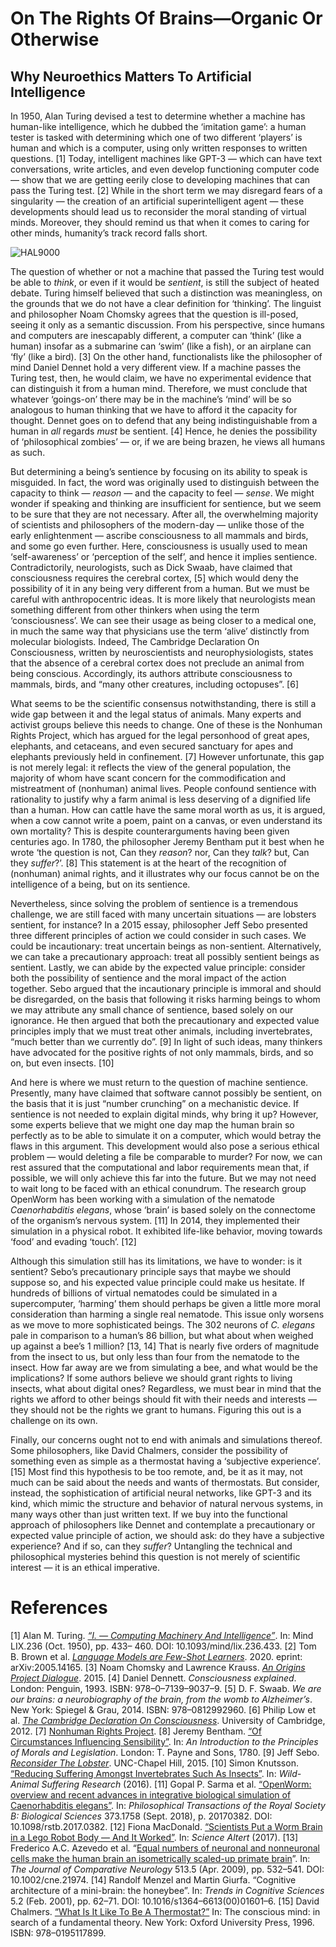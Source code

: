 On The Rights Of Brains—Organic Or Otherwise
===
Why Neuroethics Matters To Artificial Intelligence
---

In 1950, Alan Turing devised a test to determine whether a machine has human-like intelligence, which he dubbed the ‘imitation game’: a human tester is tasked with determining which one of two different ‘players’ is human and which is a computer, using only written responses to written questions. [1] Today, intelligent machines like GPT-3 — which can have text conversations, write articles, and even develop functioning computer code — show that we are getting eerily close to developing machines that can pass the Turing test. [2] While in the short term we may disregard fears of a singularity — the creation of an artificial superintelligent agent — these developments should lead us to reconsider the moral standing of virtual minds. Moreover, they should remind us that when it comes to caring for other minds, humanity’s track record falls short.

![HAL9000](https://miro.medium.com/max/3600/1*hRRLnrJODSlC2Er2AhIqNg.jpeg)

The question of whether or not a machine that passed the Turing test would be able to *think*, or even if it would be *sentient*, is still the subject of heated debate. Turing himself believed that such a distinction was meaningless, on the grounds that we do not have a clear definition for ‘thinking’. The linguist and philosopher Noam Chomsky agrees that the question is ill-posed, seeing it only as a semantic discussion. From his perspective, since humans and computers are inescapably different, a computer can ‘think’ (like a human) insofar as a submarine can ‘swim’ (like a fish), or an airplane can ‘fly’ (like a bird). [3] On the other hand, functionalists like the philosopher of mind Daniel Dennet hold a very different view. If a machine passes the Turing test, then, he would claim, we have no experimental evidence that can distinguish it from a human mind. Therefore, we must conclude that whatever ‘goings-on’ there may be in the machine’s ‘mind’ will be so analogous to human thinking that we have to afford it the capacity for thought. Dennet goes on to defend that any being indistinguishable from a human in *all* regards *must* be sentient. [4] Hence, he denies the possibility of ‘philosophical zombies’ — or, if we are being brazen, he views all humans as such.

But determining a being’s sentience by focusing on its ability to speak is misguided. In fact, the word was originally used to distinguish between the capacity to think — *reason* — and the capacity to feel — *sense*. We might wonder if speaking and thinking are insufficient for sentience, but we seem to be sure that they are not necessary. After all, the overwhelming majority of scientists and philosophers of the modern-day — unlike those of the early enlightenment — ascribe consciousness to all mammals and birds, and some go even further. Here, consciousness is usually used to mean ‘self-awareness’ or ‘perception of the self’, and hence it implies sentience. Contradictorily, neurologists, such as Dick Swaab, have claimed that consciousness requires the cerebral cortex, [5] which would deny the possibility of it in any being very different from a human. But we must be careful with anthropocentric ideas. It is more likely that neurologists mean something different from other thinkers when using the term ‘consciousness’. We can see their usage as being closer to a medical one, in much the same way that physicians use the term ‘alive’ distinctly from molecular biologists. Indeed, The Cambridge Declaration On Consciousness, written by neuroscientists and neurophysiologists, states that the absence of a cerebral cortex does not preclude an animal from being conscious. Accordingly, its authors attribute consciousness to mammals, birds, and “many other creatures, including octopuses”. [6]

What seems to be the scientific consensus notwithstanding, there is still a wide gap between it and the legal status of animals. Many experts and activist groups believe this needs to change. One of these is the Nonhuman Rights Project, which has argued for the legal personhood of great apes, elephants, and cetaceans, and even secured sanctuary for apes and elephants previously held in confinement. [7] However unfortunate, this gap is not merely legal: it reflects the view of the general population, the majority of whom have scant concern for the commodification and mistreatment of (nonhuman) animal lives. People confound sentience with rationality to justify why a farm animal is less deserving of a dignified life than a human. How can cattle have the same moral worth as us, it is argued, when a cow cannot write a poem, paint on a canvas, or even understand its own mortality? This is despite counterarguments having been given centuries ago. In 1780, the philosopher Jeremy Bentham put it best when he wrote ‘the question is not, Can they *reason*? nor, Can they *talk*? but, Can they *suffer*?’. [8] This statement is at the heart of the recognition of (nonhuman) animal rights, and it illustrates why our focus cannot be on the intelligence of a being, but on its sentience.

Nevertheless, since solving the problem of sentience is a tremendous challenge, we are still faced with many uncertain situations — are lobsters sentient, for instance? In a 2015 essay, philosopher Jeff Sebo presented three different principles of action we could consider in such cases. We could be incautionary: treat uncertain beings as non-sentient. Alternatively, we can take a precautionary approach: treat all possibly sentient beings as sentient. Lastly, we can abide by the expected value principle: consider both the possibility of sentience and the moral impact of the action together. Sebo argued that the incautionary principle is immoral and should be disregarded, on the basis that following it risks harming beings to whom we may attribute any small chance of sentience, based solely on our ignorance. He then argued that both the precautionary and expected value principles imply that we must treat other animals, including invertebrates, “much better than we currently do”. [9] In light of such ideas, many thinkers have advocated for the positive rights of not only mammals, birds, and so on, but even insects. [10]

And here is where we must return to the question of machine sentience. Presently, many have claimed that software cannot possibly be sentient, on the basis that it is just “number crunching” on a mechanistic device. If sentience is not needed to explain digital minds, why bring it up? However, some experts believe that we might one day map the human brain so perfectly as to be able to simulate it on a computer, which would betray the flaws in this argument. This development would also pose a serious ethical problem — would deleting a file be comparable to murder? For now, we can rest assured that the computational and labor requirements mean that, if possible, we will only achieve this far into the future. But we may not need to wait long to be faced with an ethical conundrum. The research group OpenWorm has been working with a simulation of the nematode *Caenorhabditis elegans*, whose ‘brain’ is based solely on the connectome of the organism’s nervous system. [11] In 2014, they implemented their simulation in a physical robot. It exhibited life-like behavior, moving towards ‘food’ and evading ‘touch’. [12]

Although this simulation still has its limitations, we have to wonder: is it sentient? Sebo’s precautionary principle says that maybe we should suppose so, and his expected value principle could make us hesitate. If hundreds of billions of virtual nematodes could be simulated in a supercomputer, ‘harming’ them should perhaps be given a little more moral consideration than harming a single real nematode. This issue only worsens as we move to more sophisticated beings. The 302 neurons of *C. elegans* pale in comparison to a human’s 86 billion, but what about when weighed up against a bee’s 1 million? [13, 14] That is nearly five orders of magnitude from the insect to us, but only less than four from the nematode to the insect. How far away are we from simulating a bee, and what would be the implications? If some authors believe we should grant rights to living insects, what about digital ones? Regardless, we must bear in mind that the rights we afford to other beings should fit with their needs and interests — they should not be the rights we grant to humans. Figuring this out is a challenge on its own.

Finally, our concerns ought not to end with animals and simulations thereof. Some philosophers, like David Chalmers, consider the possibility of something even as simple as a thermostat having a ‘subjective experience’. [15] Most find this hypothesis to be too remote, and, be it as it may, not much can be said about the needs and wants of thermostats. But consider, instead, the sophistication of artificial neural networks, like GPT-3 and its kind, which mimic the structure and behavior of natural nervous systems, in many ways other than just written text. If we buy into the functional approach of philosophers like Dennet and contemplate a precautionary or expected value principle of action, we should ask: do they have a subjective experience? And if so, can they *suffer*? Untangling the technical and philosophical mysteries behind this question is not merely of scientific interest — it is an ethical imperative.

# References
[1] Alan M. Turing. *[“I. — Computing Machinery And Intelligence”](https://doi.org/10.1093/mind/lix.236.433)*. In: Mind LIX.236 (Oct. 1950), pp. 433– 460. DOI: 10.1093/mind/lix.236.433.
[2] Tom B. Brown et al. *[Language Models are Few-Shot Learners](https://arxiv.org/abs/2005.14165)*. 2020. eprint: arXiv:2005.14165.
[3] Noam Chomsky and Lawrence Krauss. *[An Origins Project Dialogue](https://youtu.be/tbxp8ViBTu8?t=500)*. 2015.
[4] Daniel Dennett. *Consciousness explained*. London: Penguin, 1993. ISBN: 978–0–7139–9037–9.
[5] D. F. Swaab. *We are our brains: a neurobiography of the brain, from the womb to Alzheimer’s*. New York: Spiegel & Grau, 2014. ISBN: 978–0812992960.
[6] Philip Low et al. *[The Cambridge Declaration On Consciousness](http://fcmconference.org/img/CambridgeDeclarationOnConsciousness.pdf)*. University of Cambridge, 2012.
[7]  [Nonhuman Rights Project](https://www.nonhumanrights.org/).
[8] Jeremy Bentham. [“Of Circumstances Influencing Sensibility”](http://www.koeblergerhard.de/Fontes/BenthamJeremyMoralsandLegislation1789.pdf#page=90). In: *An Introduction to the Principles of Morals and Legislation*. London: T. Payne and Sons, 1780.
[9] Jeff Sebo. *[Reconsider The Lobster](https://jeffsebodotnet.files.wordpress.com/2015/07/reconsider-the-lobster.pdf)*. UNC-Chapel Hill, 2015.
[10] Simon Knutsson. [“Reducing Suffering Amongst Invertebrates Such As Insects”](https://was-research.org/writing-by-others/reducingsuffering-amongst-invertebrates-insects/). In: *Wild-Animal Suffering Research* (2016).
[11] Gopal P. Sarma et al. [“OpenWorm: overview and recent advances in integrative biological simulation of Caenorhabditis elegans”](https://doi.org/10.1098/rstb.2017.0382). In: *Philosophical Transactions of the Royal Society B: Biological Sciences* 373.1758 (Sept. 2018), p. 20170382. DOI: 10.1098/rstb.2017.0382.
[12] Fiona MacDonald. [“Scientists Put a Worm Brain in a Lego Robot Body — And It Worked”](https://www.sciencealert.com/scientists-put-worm-brain-in-legorobot-openworm-connectome). In: *Science Altert* (2017).
[13] Frederico A.C. Azevedo et al. “[Equal numbers of neuronal and nonneuronal cells make the human brain an isometrically scaled-up primate brain](https://doi.org/10.1002/cne.21974)”. In: *The Journal of Comparative Neurology* 513.5 (Apr. 2009), pp. 532–541. DOI: 10.1002/cne.21974.
[14] Randolf Menzel and Martin Giurfa. “Cognitive architecture of a mini-brain: the honeybee”. In: *Trends in Cognitive Sciences* 5.2 (Feb. 2001), pp. 62–71. DOI: 10.1016/s1364–6613(00)01601–6.
[15] David Chalmers. [“What Is It Like To Be A Thermostat?”](https://annakaharris.com/chalmers/) In: The conscious mind: in search of a fundamental theory. New York: Oxford University Press, 1996. ISBN: 978–0195117899.
